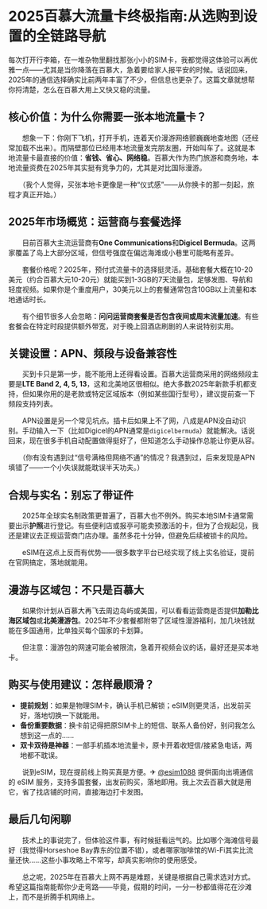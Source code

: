 # 2025百慕大流量卡终极指南:从选购到设置的全链路导航

每次打开行李箱，在一堆杂物里翻找那张小小的SIM卡，我都觉得这体验可以再优雅一点——尤其是当你降落在百慕大，急着要给家人报平安的时候。话说回来，2025年的通信选择确实比前两年丰富了不少，但信息也更杂了。这篇文章就想帮你捋清楚，怎么在百慕大用上又快又稳的流量。

## 核心价值：为什么你需要一张本地流量卡？

　　想象一下：你刚下飞机，打开手机，连着天价漫游网络颤巍巍地查地图（还经常加载不出来）。而隔壁那位已经用本地流量发完朋友圈，开始叫车了。这就是本地流量卡最直接的价值：**省钱、省心、网络稳**。百慕大作为热门旅游和商务地，本地流量资费在2025年其实挺有竞争力的，尤其是对比国际漫游。

　　（我个人觉得，买张本地卡更像是一种“仪式感”——从你换卡的那一刻起，旅程才真正开始。）

## 2025年市场概览：运营商与套餐选择

　　目前百慕大主流运营商有**One Communications**和**Digicel Bermuda**。这两家覆盖了岛上大部分区域，但信号强度在偏远海滩或小巷里可能略有差异。

　　套餐价格呢？2025年，预付式流量卡的选择挺灵活。基础套餐大概在10-20美元（约合百慕大元10-20元）就能买到1-3GB的7天流量包，足够发图、导航和轻度视频。如果你是个重度用户，30美元以上的套餐通常包含10GB以上流量和本地通话时长。

　　有个细节很多人会忽略：**问问运营商套餐是否包含夜间或周末流量加速**。有些套餐会在特定时段提供额外带宽，对于晚上回酒店刷剧的人来说特别实用。

## 关键设置：APN、频段与设备兼容性

　　买到卡只是第一步，能不能用上还得看设置。百慕大运营商采用的网络频段主要是**LTE Band 2, 4, 5, 13**，这和北美地区很相似。绝大多数2025年新款手机都支持，但如果你用的是老款或特定区域版本（例如某些国行型号），建议提前查一下频段支持列表。

　　APN设置是另一个常见坑点。插卡后如果上不了网，八成是APN没自动识别。手动输入一下（比如Digicel的APN通常是`digicelbermuda`）就能解决。话说回来，现在很多手机自动配置做得挺好了，但知道怎么手动操作总能让你更从容。

　　（你有没有遇到过“信号满格但网络不通”的情况？我遇到过，后来发现是APN填错了——一个小失误就能耽误半天功夫。）

## 合规与实名：别忘了带证件

　　2025年全球实名制政策更普遍了，百慕大也不例外。购买本地SIM卡通常需要出示**护照**进行登记。有些便利店或报亭可能卖预激活的卡，但为了合规起见，我还是建议去正规运营商门店办理。虽然多花十分钟，但避免后续被锁卡的风险。

　　eSIM在这点上反而有优势——很多数字平台已经实现了线上实名验证，提前在官网搞定，落地就能用。

## 漫游与区域包：不只是百慕大

　　如果你计划从百慕大再飞去周边岛屿或美国，可以看看运营商是否提供**加勒比海区域包**或**北美漫游包**。2025年不少套餐都附带了区域性漫游福利，加几块钱就能在多国通用，比单独买每个国家的卡划算。

　　但注意：漫游包的网速可能会被限流，急着开视频会议的话，最好还是买本地卡。

## 购买与使用建议：怎样最顺滑？

-   **提前规划**：如果是物理SIM卡，确认手机已解锁；eSIM则更灵活，出发前买好，落地切换一下就能用。
-   **备份重要数据**：换卡前记得把原SIM卡上的短信、联系人备份好，别问我怎么想到这一点的……
-   **双卡双待是神器**：一部手机插本地流量卡，原卡开着收短信/接紧急电话，两地都不耽误。

　　说到eSIM，现在提前线上购买真是方便。✈ [@esim1088](https://t.me/s/esim1088) 提供面向出境通信的 eSIM 服务，支持多国套餐，出发前购买，落地即用。我上次去百慕大就是用它，省了找店铺的时间，直接海边打卡发图。

## 最后几句闲聊

　　技术上的事说完了，但体验这件事，有时候挺看运气的。比如哪个海滩信号最好（我觉得Horseshoe Bay靠东的位置不错），或者哪家咖啡馆的Wi-Fi其实比流量还快……这些小事攻略上不常写，却真实影响你的使用感受。

　　总之呢，2025年在百慕大上网不再是难题，关键是根据自己需求选对方式。希望这篇指南能帮你少走弯路——毕竟，假期的时间，一分一秒都值得花在沙滩上，而不是折腾手机网络上。